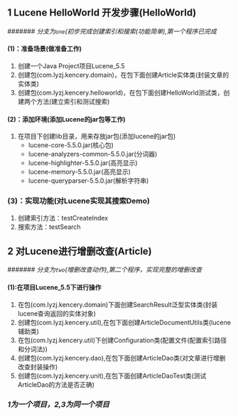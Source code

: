 ## 1 Lucene HelloWorld 开发步骤(HelloWorld)
#######  *分支为`one`(初步完成创建索引和搜索(功能简单),第一个程序已完成*
#### (1)：准备场景(做准备工作)
1. 创建一个Java Project项目Lucene_5.5
2. 创建包(com.lyzj.kencery.domain)，在包下面创建Article实体类(封装文章的实体类)
3. 创建包(com.lyzj.kencery.helloworld)，在包下面创建HelloWorld测试类，创建两个方法(建立索引和测试搜索)
    
#### (2)：添加环境(添加Lucene的jar包等工作)
1. 在项目下创建lib目录，用来存放jar包(添加lucene的jar包)
    *  lucene-core-5.5.0.jar(核心包)  
    *  lucene-analyzers-common-5.5.0.jar(分词器)
    *  lucene-highlighter-5.5.0.jar(高亮显示)  
    *  lucene-memory-5.5.0.jar(高亮显示)
    *  lucene-queryparser-5.5.0.jar(解析字符串)
### (3)：实现功能(对Lucene实现其搜索Demo)
1. 创建索引方法：testCreateIndex
2. 搜索方法：testSearch    
	
## 2 对Lucene进行增删改查(Article)
#######  *分支为`two`(增删改查动作),第二个程序，实现完整的增删改查* 
#### (1):在项目Lucene_5.5下进行操作
1. 在包(com.lyzj.kencery.domain)下面创建SearchResult泛型实体类(封装lucene查询返回的实体对象)
2. 创建包(com.lyzj.kencery.util),在包下面创建ArticleDocumentUtils类(lucene辅助类)
3. 在包(com.lyzj.kencery.util)下创建Configuration类(配置文件(配置索引路径和分词法))
4. 创建包(com.lyzj.kencery.dao),在包下面创建ArticleDao类(对文章进行增删改查封装操作)
5. 创建包(com.lyzj.kencery.unit),在包下面创建ArticleDaoTest类(测试ArticleDao的方法是否正确)
    
### *1为一个项目，2,3为同一个项目*
